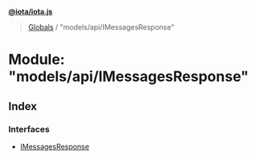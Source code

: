 **[@iota/iota.js](../README.md)**

> [Globals](../README.md) / "models/api/IMessagesResponse"

# Module: "models/api/IMessagesResponse"

## Index

### Interfaces

* [IMessagesResponse](../interfaces/_models_api_imessagesresponse_.imessagesresponse.md)
